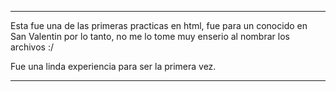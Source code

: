 ----------------------------

Esta fue una de las primeras practicas en html, fue para un conocido en San Valentin
por lo tanto, no me lo tome muy enserio al nombrar los archivos :/

Fue una linda experiencia para ser la primera vez.

---------------------------
